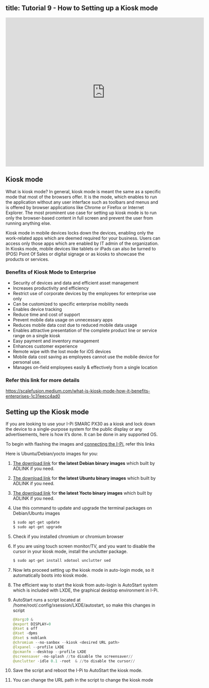 title: Tutorial 9 - How to Setting up a Kiosk mode  
---


<div class="contentiframe">

<iframe  class="responsive-iframe"  width="640" height="480" src="https://www.youtube.com/embed/-rNoug-hJ-4" frameborder="0" allow="autoplay; encrypted-media" allowfullscreen></iframe>

</div>

## Kiosk mode

What is kiosk mode? In general, kiosk mode is meant the same as a specific mode that most of the browsers offer. It is the mode, which enables to run the application without any user interface such as toolbars and menus and is offered by browser applications like Chrome or Firefox or Internet Explorer. The most prominent use case for setting up kiosk mode is to run only the browser-based content in full screen and prevent the user from running anything else.

Kiosk mode in mobile devices locks down the devices, enabling only the work-related apps which are deemed required for your business. Users can access only those apps which are enabled by IT admin of the organization. In Kiosks mode, mobile devices like tablets or iPads can also be turned to (POS) Point Of Sales or digital signage or as kiosks to showcase the products or services.

### Benefits of Kiosk Mode to Enterprise

- Security of devices and data and efficient asset management
- Increases productivity and efficiency
- Restrict use of corporate devices by the employees for enterprise use only
- Can be customized to specific enterprise mobility needs
- Enables device tracking
- Reduce time and cost of support
- Prevent mobile data usage on unnecessary apps
- Reduces mobile data cost due to reduced mobile data usage
- Enables attractive presentation of the complete product line or service range on a single kiosk
- Easy payment and inventory management
- Enhances customer experience
- Remote wipe with the lost mode for iOS devices
- Mobile data cost saving as employees cannot use the mobile device for personal use.
- Manages on-field employees easily & effectively from a single location

### **Refer this link for more details**

https://scalefusion.medium.com/what-is-kiosk-mode-how-it-benefits-enterprises-1c31eecc4ad0

## Setting up the Kiosk mode

If you are looking to use your I-Pi SMARC PX30 as a kiosk and lock down the device to a single-purpose system for the public display or any advertisements, here is how it’s done. It can be done in any supported OS.  

To begin with flashing the images and [connecting the I-Pi](../UnBoxing.html), refer this links

Here is Ubuntu/Debian/yocto images for you: 

1. [The download link](../DebianImages.html#Binary-Image-download-Link) for **the latest Debian binary images** which built by ADLINK if you need.
2. [The download link](../UbuntuImages.html#Binary-Image-download-Link) for **the latest Ubuntu binary images** which built by ADLINK if you need.
3. [The download link](../YoctoImages.html#Binary-Image-download-Link) for **the latest Yocto binary images** which built by ADLINK if you need.

1. Use this command to update and upgrade the terminal packages on Debian/Ubuntu images

   ```python
   $ sudo apt-get update
   $ sudo apt-get upgrade
   ```

2. Check if you installed chromium or chromium browser

3. If you are using touch screen monitor/TV, and you want to disable the cursor in your kiosk mode, install the unclutter package.

   ```python
   $ sudo apt-get install xdotool unclutter sed
   ```

4. Now lets proceed setting up the kiosk mode in auto-login mode, so it automatically boots into kiosk mode.

5. The efficient way to start the kiosk from auto-login is AutoStart system which is included with  LXDE, the graphical desktop environment in I-Pi.

6. AutoStart runs a script located at /home/root/.config/xsession/LXDE/autostart, so make this changes in script 

   ```python
   @Xorg:0 &
   @export DISPLAY=0
   @Xset s off
   @Xset -dpms
   @Xset s noblank
   @chromium --no-sanbox --kiosk <desired URL path>
   @lxpanel --profile LXDE
   @pcmanfm --desktop --profile LXDE
   @screensaver -no-splash //to disable the screensaver//
   @unclutter -idle 0.1 -root  & //to disable the cursor//
   ```

7. Save the script and reboot the I-Pi to AutoStart the kiosk mode.
8. You can change the URL path in the script to change the kiosk mode 



 